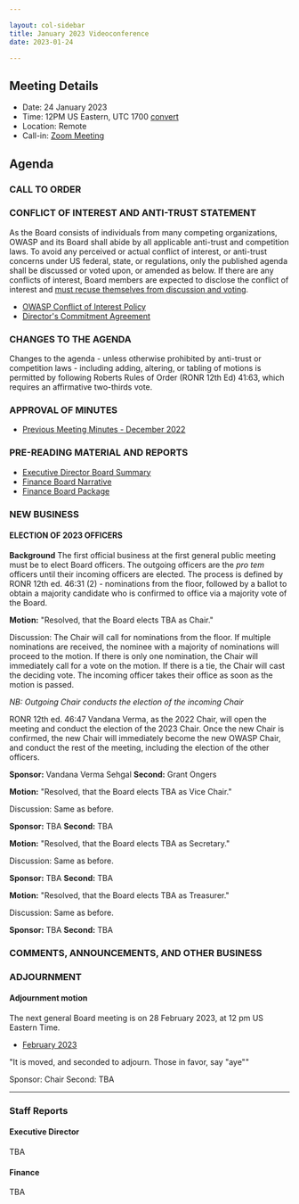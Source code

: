 ```yaml
---

layout: col-sidebar
title: January 2023 Videoconference
date: 2023-01-24

---
```


## Meeting Details

- Date: 24 January 2023
- Time: 12PM US Eastern, UTC 1700 [convert](https://www.timeanddate.com/worldclock/meetingdetails.html?year=2023&month=1&day=24&hour=17&min=0&sec=0&p1=398&p2=16&p3=110&p4=197&p5=217&p6=136&p7=179&p8=438)
- Location: Remote
- Call-in: [Zoom Meeting](https://us06web.zoom.us/j/83392905205?pwd=bXpFOG1oSEMwUTJBTjlQMzVsT1FQdz09)

## Agenda

### CALL TO ORDER

<!--
Board Members
- Vandana Verma Sehgal, Grant Ongers, Avi Douglen, Glenn ten Cate, Mark Curphey, Matt Tesauro, Bil Corry.

Guests
Andrew van der Stock, Shelby Graham, Dawn Aitken, Harold Blankenship, Lisa Jones, Kelly Santalucia, Lauren Thomas
-->

### CONFLICT OF INTEREST AND ANTI-TRUST STATEMENT

As the Board consists of individuals from many competing organizations, OWASP and its Board shall abide by all applicable anti-trust and competition laws. To avoid any perceived or actual conflict of interest, or anti-trust concerns under US federal, state, or regulations, only the published agenda shall be discussed or voted upon, or amended as below. If there are any conflicts of interest, Board members are expected to disclose the conflict of interest and [must recuse themselves from discussion and voting](https://owasp.org/www-policy/legal/bylaws#section-702-disclosure-required).

- [OWASP Conflict of Interest Policy](https://owasp.org/www-policy/operational/conflict-of-interest)
- [Director's Commitment Agreement](https://owasp.org/www-policy/legal/directors-committment-agreement)

### CHANGES TO THE AGENDA

Changes to the agenda - unless otherwise prohibited by anti-trust or competition laws - including adding, altering, or tabling of motions is permitted by following Roberts Rules of Order (RONR 12th Ed) 41:63, which requires an affirmative two-thirds vote.

### APPROVAL OF MINUTES

- [Previous Meeting Minutes - December 2022](/www-board/meetings-historical/2022/202212)

### PRE-READING MATERIAL AND REPORTS

- [Executive Director Board Summary](TBA)
- [Finance Board Narrative](TBA)
- [Finance Board Package](TBA)

### NEW BUSINESS

#### ELECTION OF 2023 OFFICERS

**Background** The first official business at the first general public meeting must be to elect Board officers. The outgoing officers are the *pro tem* officers until their incoming officers are elected. The process is defined by RONR 12th ed. 46:31 (2) - nominations from the floor, followed by a ballot to obtain a majority candidate who is confirmed to office via a majority vote of the Board.

**Motion:** "Resolved, that the Board elects TBA as Chair."

Discussion: The Chair will call for nominations from the floor. If multiple nominations are received, the nominee with a majority of nominations will proceed to the motion. If there is only one nomination, the Chair will immediately call for a vote on the motion. If there is a tie, the Chair will cast the deciding vote. The incoming officer takes their office as soon as the motion is passed.

*NB: Outgoing Chair conducts the election of the incoming Chair*

RONR 12th ed. 46:47 Vandana Verma, as the 2022 Chair, will open the meeting and conduct the election of the 2023 Chair. Once the new Chair is confirmed, the new Chair will immediately become the new OWASP Chair, and conduct the rest of the meeting, including the election of the other officers.

**Sponsor:** Vandana Verma Sehgal
**Second:** Grant Ongers

**Motion:** "Resolved, that the Board elects TBA as Vice Chair."

Discussion: Same as before.

**Sponsor:** TBA
**Second:** TBA

**Motion:** "Resolved, that the Board elects TBA as Secretary."

Discussion: Same as before.

**Sponsor:** TBA
**Second:** TBA

**Motion:** "Resolved, that the Board elects TBA as Treasurer."

Discussion: Same as before.

**Sponsor:** TBA
**Second:** TBA

### COMMENTS, ANNOUNCEMENTS, AND OTHER BUSINESS

### ADJOURNMENT

#### Adjournment motion

The next general Board meeting is on 28 February 2023, at 12 pm US Eastern Time.

- [February 2023](https://owasp.org/www-board/meetings/202302)

"It is moved, and seconded to adjourn. Those in favor, say "aye""

Sponsor: Chair
Second: TBA

***

### Staff Reports

#### Executive Director

TBA

#### Finance

TBA


